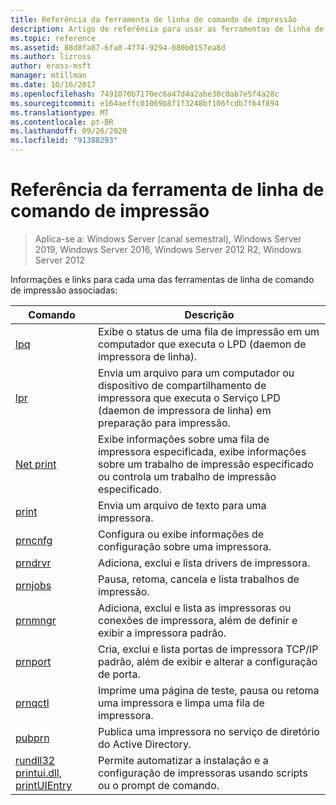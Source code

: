 ```yaml
---
title: Referência da ferramenta de linha de comando de impressão
description: Artigo de referência para usar as ferramentas de linha de comando de impressão.
ms.topic: reference
ms.assetid: 88d8fa87-6fa8-4774-9294-080b0157ea8d
ms.author: lizross
author: eross-msft
manager: mtillman
ms.date: 10/16/2017
ms.openlocfilehash: 7491070b7170ec6a47d4a2abe30c0ab7e5f4a28c
ms.sourcegitcommit: e164aeffc01069b8f1f3248bf106fcdb7f64f894
ms.translationtype: MT
ms.contentlocale: pt-BR
ms.lasthandoff: 09/26/2020
ms.locfileid: "91388293"
---
```

# <a name="print-command-line-tool-reference"></a>Referência da ferramenta de linha de comando de impressão

> Aplica-se a: Windows Server (canal semestral), Windows Server 2019, Windows Server 2016, Windows Server 2012 R2, Windows Server 2012

Informações e links para cada uma das ferramentas de linha de comando de impressão associadas:

| Comando | Descrição |
|--|--|
| [lpq](lpq.md) | Exibe o status de uma fila de impressão em um computador que executa o LPD (daemon de impressora de linha). |
| [lpr](lpr.md) | Envia um arquivo para um computador ou dispositivo de compartilhamento de impressora que executa o Serviço LPD (daemon de impressora de linha) em preparação para impressão. |
| [Net print](net-print.md) | Exibe informações sobre uma fila de impressora especificada, exibe informações sobre um trabalho de impressão especificado ou controla um trabalho de impressão especificado. |
| [print](print.md) | Envia um arquivo de texto para uma impressora. |
| [prncnfg](prncnfg.md) | Configura ou exibe informações de configuração sobre uma impressora. |
| [prndrvr](prndrvr.md) | Adiciona, exclui e lista drivers de impressora. |
| [prnjobs](prnjobs.md) | Pausa, retoma, cancela e lista trabalhos de impressão. |
| [prnmngr](prnmngr.md) | Adiciona, exclui e lista as impressoras ou conexões de impressora, além de definir e exibir a impressora padrão. |
| [prnport](prnport.md) | Cria, exclui e lista portas de impressora TCP/IP padrão, além de exibir e alterar a configuração de porta. |
| [prnqctl](prnqctl.md) | Imprime uma página de teste, pausa ou retoma uma impressora e limpa uma fila de impressora. |
| [pubprn](pubprn.md) | Publica uma impressora no serviço de diretório do Active Directory. |
| [rundll32 printui.dll, printUIEntry](rundll32-printui.md) | Permite automatizar a instalação e a configuração de impressoras usando scripts ou o prompt de comando. |